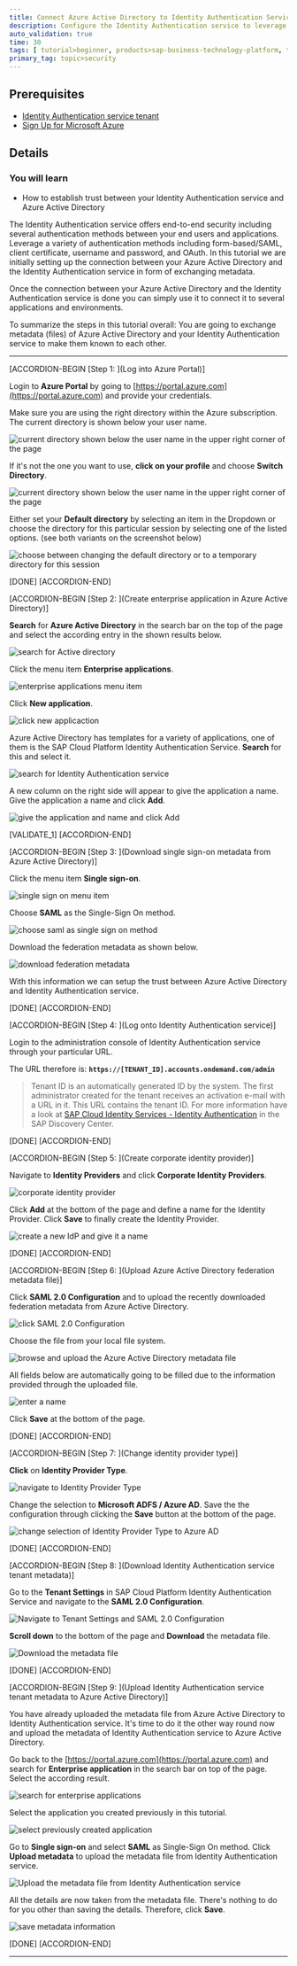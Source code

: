 ```yaml
---
title: Connect Azure Active Directory to Identity Authentication Service
description: Configure the Identity Authentication service to leverage your Azure Active Directory setup.
auto_validation: true
time: 30
tags: [ tutorial>beginner, products>sap-business-technology-platform, tutorial>license, products>identity-authentication]
primary_tag: topic>security
---
```


## Prerequisites
 - [Identity Authentication service tenant](https://www.sapstore.com/solutions/40132/SAP-Cloud-Platform-Identity-Authentication)
 - [Sign Up for Microsoft Azure](https://azure.microsoft.com/en-us/resources/videos/sign-up-for-microsoft-azure/)

## Details
### You will learn
  - How to establish trust between your Identity Authentication service and Azure Active Directory

The Identity Authentication service offers end-to-end security including several authentication methods between your end users and applications. Leverage a variety of authentication methods including form-based/SAML, client certificate, username and password, and OAuth. In this tutorial we are initially setting up the connection between your Azure Active Directory and the Identity Authentication service in form of exchanging metadata.

Once the connection between your Azure Active Directory and the Identity Authentication service is done you can simply use it to connect it to several applications and environments.

To summarize the steps in this tutorial overall: You are going to exchange metadata (files) of Azure Active Directory and your Identity Authentication service to make them known to each other.

---

[ACCORDION-BEGIN [Step 1: ](Log into Azure Portal)]

Login to **Azure Portal** by going to [https://portal.azure.com](https://portal.azure.com) and provide your credentials.

Make sure you are using the right directory within the Azure subscription. The current directory is shown below your user name.

![current directory shown below the user name in the upper right corner of the page](current-directory.png)

If it's not the one you want to use, **click on your profile** and choose **Switch Directory**.

![current directory shown below the user name in the upper right corner of the page](switch-directory.png)

Either set your **Default directory** by selecting an item in the Dropdown or choose the directory for this particular session by selecting one of the listed options. (see both variants on the screenshot below)

![choose between changing the default directory or to a temporary directory for this session](choose-directory.png)

[DONE]
[ACCORDION-END]

[ACCORDION-BEGIN [Step 2: ](Create enterprise application in Azure Active Directory)]

**Search** for **Azure Active Directory** in the search bar on the top of the page and select the according entry in the shown results below.

![search for Active directory](search-active-directory.png)

Click the menu item **Enterprise applications**.

![enterprise applications menu item](enterprise-application-entry.png)

Click **New application**.

![click new applicaction](create-new-application.png)

Azure Active Directory has templates for a variety of applications, one of them is the SAP Cloud Platform Identity Authentication Service. **Search** for this and select it.

![search for Identity Authentication service](scpias-template.png)

A new column on the right side will appear to give the application a name. Give the application a name and click **Add**.

![give the application and name and click Add](enterprise-application-name.png)

[VALIDATE_1]
[ACCORDION-END]


[ACCORDION-BEGIN [Step 3: ](Download single sign-on metadata from Azure Active Directory)]

Click the menu item **Single sign-on**.

![single sign on menu item](single-sign-on-entry.png)

Choose **SAML** as the Single-Sign On method.

![choose saml as single sign on method  ](saml-auth.png)

Download the federation metadata as shown below.

![download federation metadata](download-aad-metadata.png)

With this information we can setup the trust between Azure Active Directory and Identity Authentication service.


[DONE]
[ACCORDION-END]

[ACCORDION-BEGIN [Step 4: ](Log onto Identity Authentication service)]

Login to the administration console of Identity Authentication service through your particular URL.

The URL therefore is: **`https://[TENANT_ID].accounts.ondemand.com/admin`**

>Tenant ID is an automatically generated ID by the system. The first administrator created for the tenant receives an activation e-mail with a URL in it. This URL contains the tenant ID. For more information have a look at [SAP Cloud Identity Services - Identity Authentication](https://discovery-center.cloud.sap/serviceCatalog/identity-authentication) in the SAP Discovery Center.


[DONE]
[ACCORDION-END]

[ACCORDION-BEGIN [Step 5: ](Create corporate identity provider)]

Navigate to **Identity Providers** and click **Corporate Identity Providers**.

![corporate identity provider](corporate-idp.png)

Click **Add** at the bottom of the page and define a name for the Identity Provider. Click **Save** to finally create the Identity Provider.

![create a new IdP and give it a name](define-new-idp.png)

[DONE]
[ACCORDION-END]

[ACCORDION-BEGIN [Step 6: ](Upload Azure Active Directory federation metadata file)]

Click **SAML 2.0 Configuration** and to upload the recently downloaded federation metadata from Azure Active Directory.

![click SAML 2.0 Configuration](configure-saml-idp.png)

Choose the file from your local file system.

![browse and upload the Azure Active Directory metadata file](upload-aad-metadata.png)

All fields below are automatically going to be filled due to the information provided through the uploaded file.

![enter a name](idp-name-logon.png)

Click **Save** at the bottom of the page.

[DONE]
[ACCORDION-END]

[ACCORDION-BEGIN [Step 7: ](Change identity provider type)]

**Click** on **Identity Provider Type**.

![navigate to Identity Provider Type](choose-idp-type.png)

Change the selection to **Microsoft ADFS / Azure AD**. Save the the configuration through clicking the **Save** button at the bottom of the page.

![change selection of Identity Provider Type to Azure AD](select-idptype-aad.png)

[DONE]
[ACCORDION-END]

[ACCORDION-BEGIN [Step 8: ](Download Identity Authentication service tenant metadata)]

Go to the **Tenant Settings** in SAP Cloud Platform Identity Authentication Service and navigate to the **SAML 2.0 Configuration**.

![Navigate to Tenant Settings and SAML 2.0 Configuration](saml-config-ias.png)

**Scroll down** to the bottom of the page and **Download** the metadata file.

![Download the metadata file](download-ias-metadata.png)

[DONE]
[ACCORDION-END]

[ACCORDION-BEGIN [Step 9: ](Upload Identity Authentication service tenant metadata to Azure Active Directory)]

You have already uploaded the metadata file from Azure Active Directory to Identity Authentication service. It's time to do it the other way round now and upload the metadata of Identity Authentication service to Azure Active Directory.

Go back to the [https://portal.azure.com](https://portal.azure.com) and search for **Enterprise application** in the search bar on top of the page. Select the according result.

![search for enterprise applications](search-enterprise-applications.png)

Select the application you created previously in this tutorial.

![select previously created application](my-sap-tutorial.png)

Go to **Single sign-on** and select **SAML** as Single-Sign On method. Click  **Upload metadata** to upload the metadata file from Identity Authentication service.

![Upload the metadata file from Identity Authentication service](upload-ias-metadata.png)

All the details are now taken from the metadata file. There's nothing to do for you other than saving the details. Therefore, click **Save**.

![save metadata information](save-ias-metadata-details.png)

[DONE]
[ACCORDION-END]

---
